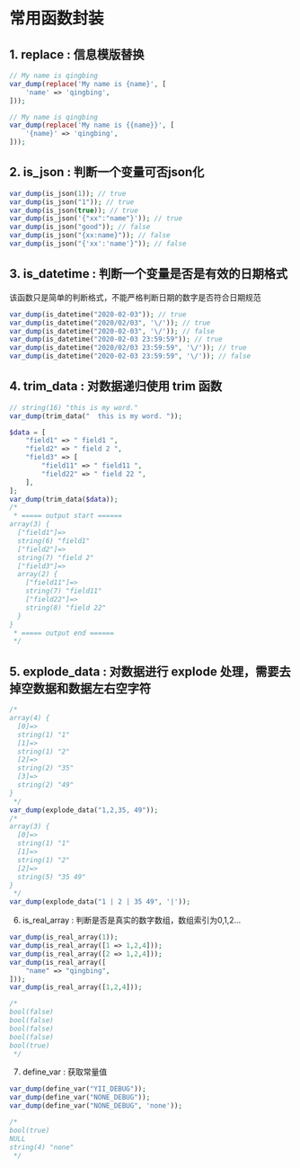 # 常用函数封装

## 1. replace : 信息模版替换
```php
// My name is qingbing
var_dump(replace('My name is {name}', [
    'name' => 'qingbing',
]));

// My name is qingbing
var_dump(replace('My name is {{name}}', [
    '{name}' => 'qingbing',
]));
```

## 2. is_json : 判断一个变量可否json化
```php
var_dump(is_json(1)); // true
var_dump(is_json("1")); // true
var_dump(is_json(true)); // true
var_dump(is_json('{"xx":"name"}')); // true
var_dump(is_json("good")); // false
var_dump(is_json("{xx:name}")); // false
var_dump(is_json("{'xx':'name'}")); // false
```

## 3. is_datetime : 判断一个变量是否是有效的日期格式
该函数只是简单的判断格式，不能严格判断日期的数字是否符合日期规范

```php
var_dump(is_datetime("2020-02-03")); // true
var_dump(is_datetime("2020/02/03", '\/')); // true
var_dump(is_datetime("2020-02-03", '\/')); // false
var_dump(is_datetime("2020-02-03 23:59:59")); // true
var_dump(is_datetime("2020/02/03 23:59:59", '\/')); // true
var_dump(is_datetime("2020-02-03 23:59:59", '\/')); // false
```

## 4. trim_data : 对数据递归使用 trim 函数

```php
// string(16) "this is my word."
var_dump(trim_data("  this is my word. "));

$data = [
    "field1" => " field1 ",
    "field2" => " field 2 ",
    "field3" => [
        "field11" => " field11 ",
        "field22" => " field 22 ",
    ],
];
var_dump(trim_data($data));
/*
 * ===== output start ======
array(3) {
  ["field1"]=>
  string(6) "field1"
  ["field2"]=>
  string(7) "field 2"
  ["field3"]=>
  array(2) {
    ["field11"]=>
    string(7) "field11"
    ["field22"]=>
    string(8) "field 22"
  }
}
 * ===== output end ======
 */

```

## 5. explode_data : 对数据进行 explode 处理，需要去掉空数据和数据左右空字符
```php
/*
array(4) {
  [0]=>
  string(1) "1"
  [1]=>
  string(1) "2"
  [2]=>
  string(2) "35"
  [3]=>
  string(2) "49"
}
 */
var_dump(explode_data("1,2,35, 49"));
/*
array(3) {
  [0]=>
  string(1) "1"
  [1]=>
  string(1) "2"
  [2]=>
  string(5) "35 49"
}
 */
var_dump(explode_data("1 | 2 | 35 49", '|'));
```

6. is_real_array : 判断是否是真实的数字数组，数组索引为0,1,2...

```php
var_dump(is_real_array(1));
var_dump(is_real_array([1 => 1,2,4]));
var_dump(is_real_array([2 => 1,2,4]));
var_dump(is_real_array([
    "name" => "qingbing",
]));
var_dump(is_real_array([1,2,4]));

/*
bool(false)
bool(false)
bool(false)
bool(false)
bool(true)
 */
```

7. define_var : 获取常量值
```php
var_dump(define_var("YII_DEBUG"));
var_dump(define_var("NONE_DEBUG"));
var_dump(define_var("NONE_DEBUG", 'none'));

/*
bool(true)
NULL
string(4) "none"
 */
```